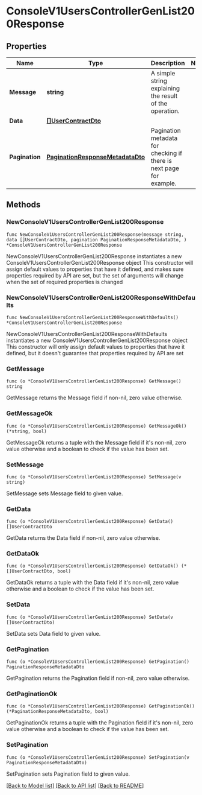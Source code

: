 # ConsoleV1UsersControllerGenList200Response

## Properties

Name | Type | Description | Notes
------------ | ------------- | ------------- | -------------
**Message** | **string** | A simple string explaining the result of the operation. | 
**Data** | [**[]UserContractDto**](UserContractDto.md) |  | 
**Pagination** | [**PaginationResponseMetadataDto**](PaginationResponseMetadataDto.md) | Pagination metadata for checking if there is next page for example. | 

## Methods

### NewConsoleV1UsersControllerGenList200Response

`func NewConsoleV1UsersControllerGenList200Response(message string, data []UserContractDto, pagination PaginationResponseMetadataDto, ) *ConsoleV1UsersControllerGenList200Response`

NewConsoleV1UsersControllerGenList200Response instantiates a new ConsoleV1UsersControllerGenList200Response object
This constructor will assign default values to properties that have it defined,
and makes sure properties required by API are set, but the set of arguments
will change when the set of required properties is changed

### NewConsoleV1UsersControllerGenList200ResponseWithDefaults

`func NewConsoleV1UsersControllerGenList200ResponseWithDefaults() *ConsoleV1UsersControllerGenList200Response`

NewConsoleV1UsersControllerGenList200ResponseWithDefaults instantiates a new ConsoleV1UsersControllerGenList200Response object
This constructor will only assign default values to properties that have it defined,
but it doesn't guarantee that properties required by API are set

### GetMessage

`func (o *ConsoleV1UsersControllerGenList200Response) GetMessage() string`

GetMessage returns the Message field if non-nil, zero value otherwise.

### GetMessageOk

`func (o *ConsoleV1UsersControllerGenList200Response) GetMessageOk() (*string, bool)`

GetMessageOk returns a tuple with the Message field if it's non-nil, zero value otherwise
and a boolean to check if the value has been set.

### SetMessage

`func (o *ConsoleV1UsersControllerGenList200Response) SetMessage(v string)`

SetMessage sets Message field to given value.


### GetData

`func (o *ConsoleV1UsersControllerGenList200Response) GetData() []UserContractDto`

GetData returns the Data field if non-nil, zero value otherwise.

### GetDataOk

`func (o *ConsoleV1UsersControllerGenList200Response) GetDataOk() (*[]UserContractDto, bool)`

GetDataOk returns a tuple with the Data field if it's non-nil, zero value otherwise
and a boolean to check if the value has been set.

### SetData

`func (o *ConsoleV1UsersControllerGenList200Response) SetData(v []UserContractDto)`

SetData sets Data field to given value.


### GetPagination

`func (o *ConsoleV1UsersControllerGenList200Response) GetPagination() PaginationResponseMetadataDto`

GetPagination returns the Pagination field if non-nil, zero value otherwise.

### GetPaginationOk

`func (o *ConsoleV1UsersControllerGenList200Response) GetPaginationOk() (*PaginationResponseMetadataDto, bool)`

GetPaginationOk returns a tuple with the Pagination field if it's non-nil, zero value otherwise
and a boolean to check if the value has been set.

### SetPagination

`func (o *ConsoleV1UsersControllerGenList200Response) SetPagination(v PaginationResponseMetadataDto)`

SetPagination sets Pagination field to given value.



[[Back to Model list]](../README.md#documentation-for-models) [[Back to API list]](../README.md#documentation-for-api-endpoints) [[Back to README]](../README.md)


